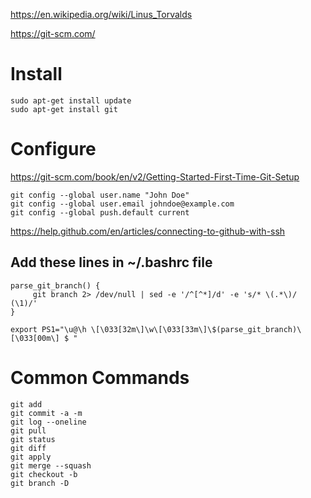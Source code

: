 https://en.wikipedia.org/wiki/Linus_Torvalds

https://git-scm.com/
# Install
```
sudo apt-get install update
sudo apt-get install git
```

# Configure
https://git-scm.com/book/en/v2/Getting-Started-First-Time-Git-Setup
```
git config --global user.name "John Doe"
git config --global user.email johndoe@example.com
git config --global push.default current
```
https://help.github.com/en/articles/connecting-to-github-with-ssh<br />

## Add these lines in ~/.bashrc file
```
parse_git_branch() {
     git branch 2> /dev/null | sed -e '/^[^*]/d' -e 's/* \(.*\)/ (\1)/'
}

export PS1="\u@\h \[\033[32m\]\w\[\033[33m\]\$(parse_git_branch)\[\033[00m\] $ "
```

# Common Commands
```git init
git add
git commit -a -m
git log --oneline
git pull
git status
git diff
git apply
git merge --squash
git checkout -b
git branch -D
```
